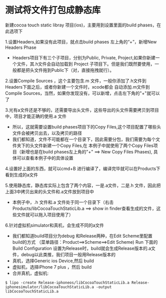 # 测试将文件打包成静态库
新建cocoa touch static libray 项目(ios)，主要用到设置里面的build phases，在此选项下

1.设置Headers,如果没有此项目，就点击build phases 左上角的“+”，新增New Headers Phase

* Headers项目下有三个子项目，分别为Public, Private, Project,如果你新建一个文件，其.h文件会自动加载到
Project 子项目下。但是我们既然要使用，一般都是把头文件拖到Public下（对，直接拖拽就行）。


2.设置Compile Sources ，这个主要包含.m 文件，一般你添加了.h文件到Headers下面之后，或者你新建一个文件时，xcode都会
自动添加.m文件到Compile Sources，当然，如果你发现没有，可以新增，点击左下角的"+"就可以了


3.光有a文件还是不够的，还需要导出头文件，这些导出的头文件需要拷贝到项目中，项目才能正确的使用.a 文件

* 所以，这就需要设置build phases项目下的Copy Files,这个项目配置了哪些头文件会被拷贝出去，以及拷贝的路径
* 我们都知道，文件不可能都在一个目录下，因此需要分包，我们需要为每个文件夹下的头文件新建一个Copy Files,在
本例子中就使用了两个Copy Files项目（新增也是在build phases左上角的"+" ==> New Copy Files Phases),
具体可以查看本例子中的具体设置

4.设置好上面的东西，就可以cmd+B 进行编译了，编译完毕就可以在Products下看到生成的a文件

5.使用静态库，静态库实际上包含了两个内容，一是.a文件，二是.h 文件，因此把上面3中拷贝出来的头文件和.a文件放到项目中
* 本例子中，.h 文件和.a 文件处于同一个目录下（右击Products/libCocoaTouchStaticLib.a  ==> show in finder查看生成的文件，这些文件就可以拖入项目使用了）

6.针对虚拟机simulator和真机，会生成不同的a文件

* 我们都知道build项目分为debug 和Release两种，在Edit Scheme里配置build的方式
（菜单路径：Product==>Scheme==>Edit Scheme) Run 下面的Build Configuration
设置为Release时，build就会生成Release版本的.a文件，debug以此类推，我们项目一般用Release版本的
* 真机，选择Generic ios Device,然后 build
* 虚拟机，选择iPhone 7 plus ，然后 build
* 合并真机，虚拟机:

```
$ lipo -create Release-iphoneos/libCocoaTouchStaticLib.a Release-iphonesimulator/libCocoaTouchStaticLib.a -output libCocoaTouchStaticLib.a

```
